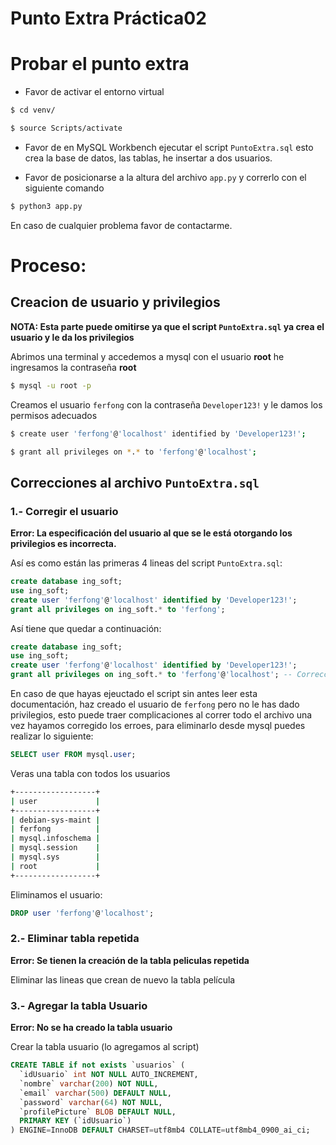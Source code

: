 # Punto Extra Práctica02

# Probar el punto extra

  - Favor de activar el entorno virtual

```bash
$ cd venv/

$ source Scripts/activate
 ```

- Favor de en MySQL Workbench ejecutar el script `PuntoExtra.sql` esto crea la base de datos, las tablas, he insertar a dos usuarios.

- Favor de posicionarse a la altura del archivo `app.py` y correrlo con el siguiente comando

```bash
$ python3 app.py
```

En caso de cualquier problema favor de contactarme.




# Proceso:

## Creacion de usuario y privilegios

**NOTA: Esta parte puede omitirse ya que el script `PuntoExtra.sql` ya crea el usuario y le da los privilegios**

Abrimos una terminal y accedemos a mysql con el usuario **root** he ingresamos la contraseña **root**

```bash
$ mysql -u root -p
```

Creamos el usuario `ferfong` con la contraseña `Developer123!` y le damos los permisos adecuados

```bash
$ create user 'ferfong'@'localhost' identified by 'Developer123!';

$ grant all privileges on *.* to 'ferfong'@'localhost';
```


## Correcciones al archivo `PuntoExtra.sql`

### 1.- Corregir el usuario

**Error: La especificación del usuario al que se le está otorgando los privilegios es incorrecta.**

Así es como están las primeras 4 lineas del script `PuntoExtra.sql`:

```sql
create database ing_soft;
use ing_soft;
create user 'ferfong'@'localhost' identified by 'Developer123!';
grant all privileges on ing_soft.* to 'ferfong';
```

Así tiene que quedar a continuación:

```sql
create database ing_soft;
use ing_soft;
create user 'ferfong'@'localhost' identified by 'Developer123!';
grant all privileges on ing_soft.* to 'ferfong'@'localhost'; -- Correccion
```
En caso de que hayas ejeuctado el script sin antes leer esta documentación, haz creado el usuario de `ferfong` pero no le has dado privilegios, esto puede traer complicaciones al correr todo el archivo una vez hayamos corregido los erroes, para eliminarlo desde mysql puedes realizar lo siguiente:

```sql
SELECT user FROM mysql.user;
```

Veras una tabla con todos los usuarios

```bash
+------------------+
| user             |
+------------------+
| debian-sys-maint |
| ferfong          |
| mysql.infoschema |
| mysql.session    |
| mysql.sys        |
| root             |
+------------------+
```

Eliminamos el usuario:

```sql
DROP user 'ferfong'@'localhost';
```

### 2.- Eliminar tabla repetida

**Error: Se tienen la creación de la tabla peliculas repetida**

Eliminar las lineas que crean de nuevo la tabla película

### 3.- Agregar la tabla Usuario

**Error: No se ha creado la tabla usuario**

Crear la tabla usuario (lo agregamos al script)

```sql
CREATE TABLE if not exists `usuarios` (
  `idUsuario` int NOT NULL AUTO_INCREMENT,
  `nombre` varchar(200) NOT NULL,
  `email` varchar(500) DEFAULT NULL,
  `password` varchar(64) NOT NULL,
  `profilePicture` BLOB DEFAULT NULL,
  PRIMARY KEY (`idUsuario`)
) ENGINE=InnoDB DEFAULT CHARSET=utf8mb4 COLLATE=utf8mb4_0900_ai_ci;
```








